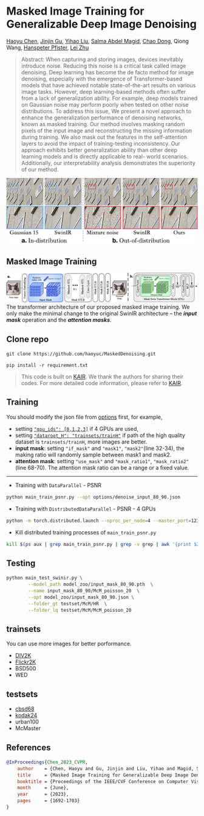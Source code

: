 # Masked Image Training for Generalizable Deep Image Denoising

[Haoyu Chen](https://haoyuchen.com/), [Jinjin Gu](https://www.jasongt.com/), [Yihao Liu](https://scholar.google.com.hk/citations?user=WRIYcNwAAAAJ&hl=zh-CN&oi=ao), [Salma Abdel Magid](https://sites.google.com/view/salma-abdelmagid/), [Chao Dong](https://scholar.google.com.hk/citations?user=OSDCB0UAAAAJ&hl=zh-CN), Qiong Wang, [Hanspeter Pfister](https://scholar.google.com.hk/citations?hl=zh-CN&user=VWX-GMAAAAAJ), [Lei Zhu](https://sites.google.com/site/indexlzhu/home?authuser=0)


> Abstract: When capturing and storing images, devices inevitably introduce noise. Reducing this noise is a critical task called image denoising. Deep learning has become the de facto method for image denoising, especially with the emergence of Transformer-based models that have achieved notable state-of-the-art results on various image tasks. However, deep learning-based methods often suffer from a lack of generalization ability. For example, deep models trained on Gaussian noise may perform poorly when tested on other noise distributions. To address this issue, We present a novel approach to enhance the generalization performance of denoising networks, known as masked training. Our method involves masking random pixels of the input image and reconstructing the missing information during training. We also mask out the features in the self-attention layers to avoid the impact of training-testing inconsistency. Our approach exhibits better generalization ability than other deep learning models and is directly applicable to real- world scenarios. Additionally, our interpretability analysis demonstrates the superiority of our method.

![teaser](./figs/teaser.jpg)


## Masked Image Training
![method](./figs/method.jpg)
The transformer architecture of our proposed masked image training. We only make the minimal change to the original SwinIR architecture – the ***input mask*** operation and the ***attention masks***.




Clone repo
----------
```
git clone https://github.com/haoyuc/MaskedDenoising.git
```
```
pip install -r requirement.txt
```


> This code is built on [KAIR](https://github.com/cszn/KAIR). We thank the authors for sharing their codes. For more detailed code information, please refer to [KAIR](https://github.com/cszn/KAIR).



Training
----------

You should modify the json file from [options](https://github.com/haoyuc/MaskedDenoising/tree/master/options) first, for example,

- setting [`"gpu_ids": [0,1,2,3]`](https://github.com/cszn/KAIR/blob/ff80d265f64de67dfb3ffa9beff8949773c81a3d/options/train_msrresnet_psnr.json#L4) if 4 GPUs are used,
- setting [`"dataroot_H": "trainsets/trainH"`](https://github.com/cszn/KAIR/blob/ff80d265f64de67dfb3ffa9beff8949773c81a3d/options/train_msrresnet_psnr.json#L24) if path of the high quality dataset is `trainsets/trainH`, more images are better.
- **input mask**: setting `"if_mask"` and `"mask1"`, `"mask2"`(line 32-34), the making ratio will randomly sample between mask1 and mask2.
- **attention mask**: setting `"use_mask"` and `"mask_ratio1"`, `"mask_ratio2"` (line 68-70). The attention mask ratio can be a range or a fixed value.


---

- Training with `DataParallel` - PSNR


```bash
python main_train_psnr.py --opt options/denoise_input_80_90.json
```


- Training with `DistributedDataParallel` - PSNR - 4 GPUs

```bash
python -m torch.distributed.launch --nproc_per_node=4 --master_port=1234 main_train_psnr.py --opt options/denoise_input_80_90.json  --dist True
```


- Kill distributed training processes of `main_train_psnr.py`

```bash
kill $(ps aux | grep main_train_psnr.py | grep -v grep | awk '{print $2}')
```

Testing
----------

```bash
python main_test_swinir.py \
        --model_path model_zoo/input_mask_80_90.pth  \
        --name input_mask_80_90/McM_poisson_20  \
        --opt model_zoo/input_mask_80_90.json \
        --folder_gt testset/McM/HR  \
        --folder_lq testset/McM/McM_poisson_20
```


trainsets
----------
You can use more images for better porformance.    
- [DIV2K](https://data.vision.ee.ethz.ch/cvl/DIV2K/)   
- [Flickr2K](https://cv.snu.ac.kr/research/EDSR/Flickr2K.tar)   
- BSD500   
- WED   


testsets
-----------
- [cbsd68](https://github.com/cszn/FFDNet/tree/master/testsets)
- [kodak24](https://github.com/cszn/FFDNet/tree/master/testsets)
- urban100
- McMaster


References
----------
```BibTex
@InProceedings{Chen_2023_CVPR,
    author    = {Chen, Haoyu and Gu, Jinjin and Liu, Yihao and Magid, Salma Abdel and Dong, Chao and Wang, Qiong and Pfister, Hanspeter and Zhu, Lei},
    title     = {Masked Image Training for Generalizable Deep Image Denoising},
    booktitle = {Proceedings of the IEEE/CVF Conference on Computer Vision and Pattern Recognition (CVPR)},
    month     = {June},
    year      = {2023},
    pages     = {1692-1703}
}
```
